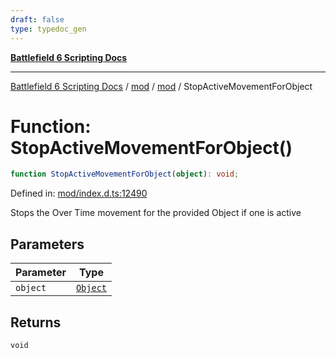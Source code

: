 ```yaml
---
draft: false
type: typedoc_gen
---
```


[**Battlefield 6 Scripting Docs**](../../../_index.md)

***

[Battlefield 6 Scripting Docs](../../../_index.md) / [mod](../../_index.md) / [mod](../_index.md) / StopActiveMovementForObject

# Function: StopActiveMovementForObject()

```ts
function StopActiveMovementForObject(object): void;
```

Defined in: [mod/index.d.ts:12490](https://github.com/battlefield-portal-community/portal-docs/blob/6d87e21c5922a3efb03c634dbe98e5fe6e797672/generators/santiago/mod/index.d.ts#L12490)

Stops the Over Time movement for the provided Object if one is active

## Parameters

| Parameter | Type |
| ------ | ------ |
| `object` | [`Object`](../Object/_index.md) |

## Returns

`void`
